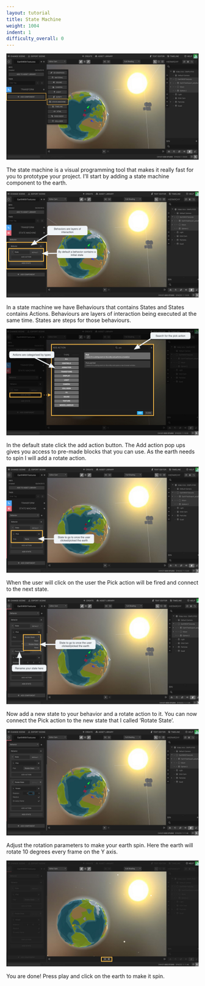 ```yaml
---
layout: tutorial
title: State Machine
weight: 1004
indent: 1
difficulty_overall: 0
---
```


![](1.jpg)

The state machine is a visual programming tool that makes it really fast for you to prototype your project. I’ll start by adding a state machine component to the earth.

![](2.jpg)

In a state machine we have Behaviours that contains States and States contains Actions.
Behaviours are layers of interaction being executed at the same time.
States are steps for those behaviours.

![](3.jpg)

In the default state click the add action button.
The Add action pop ups gives you access to pre-made blocks that you can use. As the earth needs to spin I will add a rotate action.

![](4.jpg)

When the user will click on the user the Pick action will be fired and connect to the next state.

![](5.jpg)

Now add a new state to your behavior and a rotate action to it. You can now connect the Pick action to the new state that I called ‘Rotate State’.

![](6.jpg)

Adjust the rotation parameters to make your earth spin.
Here the earth will rotate 10 degrees every frame on the Y axis.

![](7.jpg)

You are done! Press play and click on the earth to make it spin.